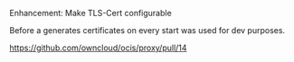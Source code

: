 Enhancement: Make TLS-Cert configurable

Before a generates certificates on every start was used for dev purposes.

https://github.com/owncloud/ocis/proxy/pull/14
